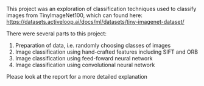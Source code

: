 This project was an exploration of classification techniques used to classify images from TinyImageNet100, which can found here:
https://datasets.activeloop.ai/docs/ml/datasets/tiny-imagenet-dataset/

There were several parts to this project:
  1. Preparation of data, i.e. randomly choosing classes of images
  2. Image classification using hand-crafted features including SIFT and ORB
  3. Image classification using feed-foward neural network
  4. Image classification using convolutional neural network

Please look at the report for a more detailed explanation
